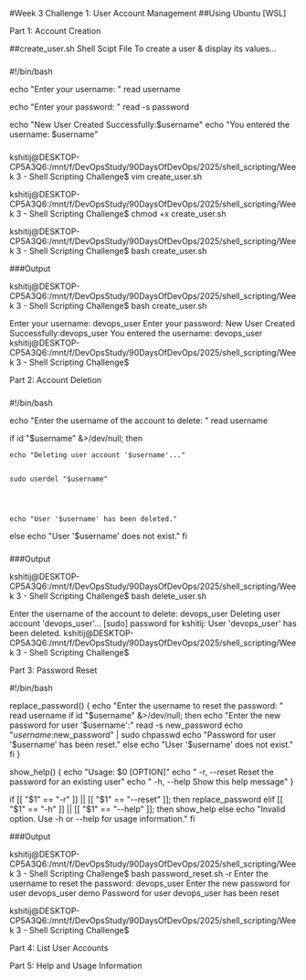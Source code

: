 

#Week 3 Challenge 1: User Account Management
##Using Ubuntu [WSL]

Part 1: Account Creation

##create_user.sh Shell Scipt File To create a user & display its values...

###
#!/bin/bash


echo "Enter your username: "
read username


echo "Enter your password: "
read -s password


echo "New User Created Successfully:$username"
echo "You entered the username: $username"

###

kshitij@DESKTOP-CP5A3Q6:/mnt/f/DevOpsStudy/90DaysOfDevOps/2025/shell_scripting/Week 3 - Shell Scripting Challenge$ 
 vim create_user.sh

kshitij@DESKTOP-CP5A3Q6:/mnt/f/DevOpsStudy/90DaysOfDevOps/2025/shell_scripting/Week 3 - Shell Scripting Challenge$ 
 chmod +x create_user.sh

kshitij@DESKTOP-CP5A3Q6:/mnt/f/DevOpsStudy/90DaysOfDevOps/2025/shell_scripting/Week 3 - Shell Scripting Challenge$ 
 bash create_user.sh

###Output 

kshitij@DESKTOP-CP5A3Q6:/mnt/f/DevOpsStudy/90DaysOfDevOps/2025/shell_scripting/Week 3 - Shell Scripting Challenge$ bash create_user.sh

Enter your username:
devops_user
Enter your password:
New User Created Successfully:devops_user
You entered the username: devops_user
kshitij@DESKTOP-CP5A3Q6:/mnt/f/DevOpsStudy/90DaysOfDevOps/2025/shell_scripting/Week 3 - Shell Scripting Challenge$

Part 2: Account Deletion
###
#!/bin/bash

echo "Enter the username of the account to delete: "
read username


if id "$username" &>/dev/null; then
 
    echo "Deleting user account '$username'..."
    
   
    sudo userdel "$username"
    
    
 
    
    echo "User '$username' has been deleted."
else
    echo "User '$username' does not exist."
fi

###

###Output

kshitij@DESKTOP-CP5A3Q6:/mnt/f/DevOpsStudy/90DaysOfDevOps/2025/shell_scripting/Week 3 - Shell Scripting Challenge$ bash delete_user.sh

Enter the username of the account to delete:
devops_user
Deleting user account 'devops_user'...
[sudo] password for kshitij:
User 'devops_user' has been deleted.
kshitij@DESKTOP-CP5A3Q6:/mnt/f/DevOpsStudy/90DaysOfDevOps/2025/shell_scripting/Week 3 - Shell Scripting Challenge$


Part 3: Password Reset

#!/bin/bash


replace_password() {
    echo "Enter the username to reset the password: "
    read username
    if id "$username" &>/dev/null; then
        echo "Enter the new password for user '$username':"
        read -s new_password
        echo "$username:$new_password" | sudo chpasswd
        echo "Password for user '$username' has been reset."
    else
        echo "User '$username' does not exist."
    fi
}


show_help() {
    echo "Usage: $0 [OPTION]"
    echo "  -r, --reset      Reset the password for an existing user"
    echo "  -h, --help       Show this help message"
}


if [[ "$1" == "-r" ]] || [[ "$1" == "--reset" ]]; then
    replace_password
elif [[ "$1" == "-h" ]] || [[ "$1" == "--help" ]]; then
    show_help
else
    echo "Invalid option. Use -h or --help for usage information."
fi

###Output

kshitij@DESKTOP-CP5A3Q6:/mnt/f/DevOpsStudy/90DaysOfDevOps/2025/shell_scripting/Week 3 - Shell Scripting Challenge$ bash password_reset.sh -r
Enter the username to reset the password:
devops_user
Enter the new password for user devops_user
demo
Password for user devops_user has been reset

kshitij@DESKTOP-CP5A3Q6:/mnt/f/DevOpsStudy/90DaysOfDevOps/2025/shell_scripting/Week 3 - Shell Scripting Challenge$ 


Part 4: List User Accounts

Part 5: Help and Usage Information